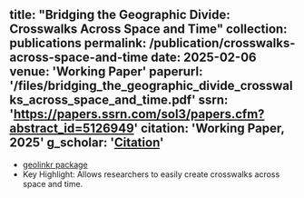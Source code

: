 title: "Bridging the Geographic Divide: Crosswalks Across Space and Time"
collection: publications
permalink: /publication/crosswalks-across-space-and-time
date: 2025-02-06
venue: 'Working Paper'
paperurl: '/files/bridging_the_geographic_divide_crosswalks_across_space_and_time.pdf'
ssrn: 'https://papers.ssrn.com/sol3/papers.cfm?abstract_id=5126949'
citation: '<b>Working Paper</b>, 2025'
g_scholar: '<a href="">Citation</a>'
---
* <a href="https://github.com/ChandlerLutz/geolinkr">geolinkr package</a>
* Key Highlight: Allows researchers to easily create crosswalks across space and time. 
